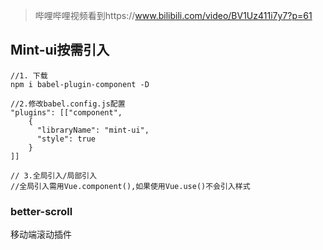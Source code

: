 > 哔哩哔哩视频看到https://www.bilibili.com/video/BV1Uz411i7y7?p=61

## Mint-ui按需引入
```
//1. 下载
npm i babel-plugin-component -D

//2.修改babel.config.js配置
"plugins": [["component", 
    {
      "libraryName": "mint-ui",
      "style": true
    }
]]

// 3.全局引入/局部引入
//全局引入需用Vue.component(),如果使用Vue.use()不会引入样式
```
### better-scroll
移动端滚动插件